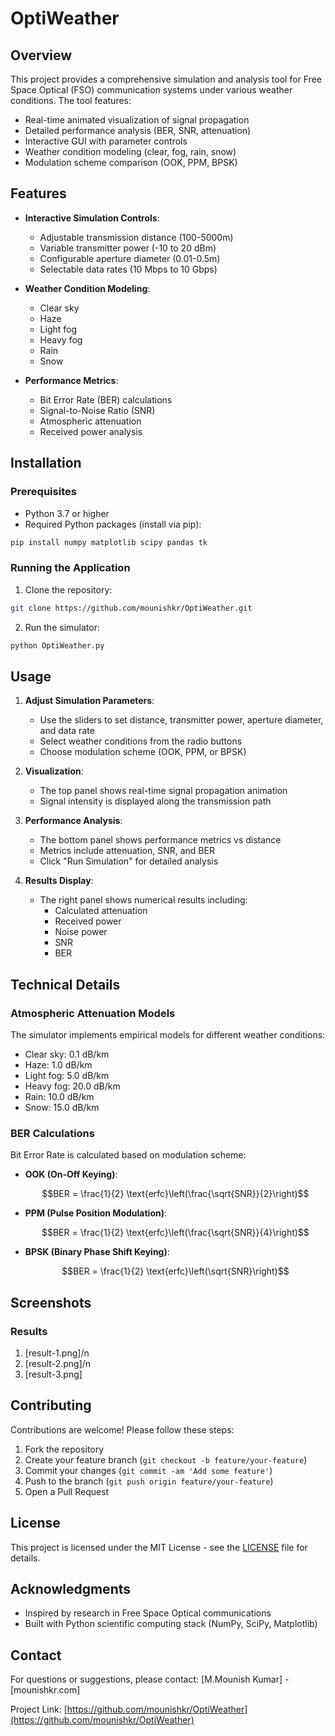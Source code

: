# OptiWeather

## Overview

This project provides a comprehensive simulation and analysis tool for Free Space Optical (FSO) communication systems under various weather conditions. The tool features:

- Real-time animated visualization of signal propagation
- Detailed performance analysis (BER, SNR, attenuation)
- Interactive GUI with parameter controls
- Weather condition modeling (clear, fog, rain, snow)
- Modulation scheme comparison (OOK, PPM, BPSK)

## Features

- **Interactive Simulation Controls**:
  - Adjustable transmission distance (100-5000m)
  - Variable transmitter power (-10 to 20 dBm)
  - Configurable aperture diameter (0.01-0.5m)
  - Selectable data rates (10 Mbps to 10 Gbps)

- **Weather Condition Modeling**:
  - Clear sky
  - Haze
  - Light fog
  - Heavy fog
  - Rain
  - Snow

- **Performance Metrics**:
  - Bit Error Rate (BER) calculations
  - Signal-to-Noise Ratio (SNR)
  - Atmospheric attenuation
  - Received power analysis

## Installation

### Prerequisites

- Python 3.7 or higher
- Required Python packages (install via pip):

```bash
pip install numpy matplotlib scipy pandas tk
```

### Running the Application

1. Clone the repository:
```bash
git clone https://github.com/mounishkr/OptiWeather.git
```

2. Run the simulator:
```bash
python OptiWeather.py
```

## Usage

1. **Adjust Simulation Parameters**:
   - Use the sliders to set distance, transmitter power, aperture diameter, and data rate
   - Select weather conditions from the radio buttons
   - Choose modulation scheme (OOK, PPM, or BPSK)

2. **Visualization**:
   - The top panel shows real-time signal propagation animation
   - Signal intensity is displayed along the transmission path

3. **Performance Analysis**:
   - The bottom panel shows performance metrics vs distance
   - Metrics include attenuation, SNR, and BER
   - Click "Run Simulation" for detailed analysis

4. **Results Display**:
   - The right panel shows numerical results including:
     - Calculated attenuation
     - Received power
     - Noise power
     - SNR
     - BER

## Technical Details

### Atmospheric Attenuation Models

The simulator implements empirical models for different weather conditions:

- Clear sky: 0.1 dB/km
- Haze: 1.0 dB/km
- Light fog: 5.0 dB/km
- Heavy fog: 20.0 dB/km
- Rain: 10.0 dB/km
- Snow: 15.0 dB/km

### BER Calculations

Bit Error Rate is calculated based on modulation scheme:

- **OOK (On-Off Keying)**:
  ```math
  BER = \frac{1}{2} \text{erfc}\left(\frac{\sqrt{SNR}}{2}\right)
  ```

- **PPM (Pulse Position Modulation)**:
  ```math
  BER = \frac{1}{2} \text{erfc}\left(\frac{\sqrt{SNR}}{4}\right)
  ```

- **BPSK (Binary Phase Shift Keying)**:
  ```math
  BER = \frac{1}{2} \text{erfc}\left(\sqrt{SNR}\right)
  ```

## Screenshots

### Results 

1. [result-1.png]/n
2. [result-2.png]/n
3. [result-3.png]


## Contributing

Contributions are welcome! Please follow these steps:

1. Fork the repository
2. Create your feature branch (`git checkout -b feature/your-feature`)
3. Commit your changes (`git commit -am 'Add some feature'`)
4. Push to the branch (`git push origin feature/your-feature`)
5. Open a Pull Request

## License

This project is licensed under the MIT License - see the [LICENSE](LICENSE) file for details.

## Acknowledgments

- Inspired by research in Free Space Optical communications
- Built with Python scientific computing stack (NumPy, SciPy, Matplotlib)

## Contact

For questions or suggestions, please contact:
[M.Mounish Kumar] - [mounishkr.com]

Project Link: [https://github.com/mounishkr/OptiWeather](https://github.com/mounishkr/OptiWeather)
